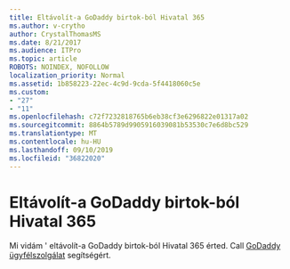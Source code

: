 ```yaml
---
title: Eltávolít-a GoDaddy birtok-ból Hivatal 365
ms.author: v-crytho
author: CrystalThomasMS
ms.date: 8/21/2017
ms.audience: ITPro
ms.topic: article
ROBOTS: NOINDEX, NOFOLLOW
localization_priority: Normal
ms.assetid: 1b858223-22ec-4c9d-9cda-5f4418060c5e
ms.custom:
- "27"
- "11"
ms.openlocfilehash: c72f7232818765b6eb38cf3e6296822e01317a02
ms.sourcegitcommit: 8864b5789d9905916039081b53530c7e6d8bc529
ms.translationtype: MT
ms.contentlocale: hu-HU
ms.lasthandoff: 09/10/2019
ms.locfileid: "36822020"
---
```

# <a name="remove-your-godaddy-domain-from-office-365"></a>Eltávolít-a GoDaddy birtok-ból Hivatal 365

Mi vidám ' eltávolít-a GoDaddy birtok-ból Hivatal 365 érted. Call [GoDaddy ügyfélszolgálat](https://aka.ms/contact-godaddy) segítségért.
  